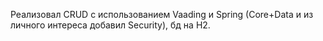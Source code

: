 Реализовал CRUD с использованием Vaading и Spring (Core+Data и из личного интереса добавил Security), бд на H2.